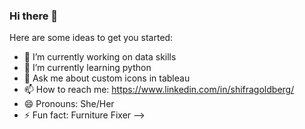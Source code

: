 ### Hi there 👋

Here are some ideas to get you started:

- 🔭 I’m currently working on data skills
- 🌱 I’m currently learning python
- 💬 Ask me about custom icons in tableau
- 📫 How to reach me: https://www.linkedin.com/in/shifragoldberg/ 
- 😄 Pronouns: She/Her
- ⚡ Fun fact: Furniture Fixer
-->
